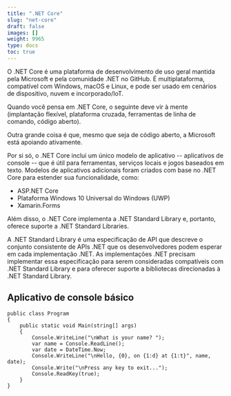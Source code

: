 ```yaml
---
title: ".NET Core"
slug: "net-core"
draft: false
images: []
weight: 9965
type: docs
toc: true
---
```


O .NET Core é uma plataforma de desenvolvimento de uso geral mantida pela Microsoft e pela comunidade .NET no GitHub. É multiplataforma, compatível com Windows, macOS e Linux, e pode ser usado em cenários de dispositivo, nuvem e incorporado/IoT.

Quando você pensa em .NET Core, o seguinte deve vir à mente (implantação flexível, plataforma cruzada, ferramentas de linha de comando, código aberto).

Outra grande coisa é que, mesmo que seja de código aberto, a Microsoft está apoiando ativamente.


Por si só, o .NET Core inclui um único modelo de aplicativo -- aplicativos de console -- que é útil para ferramentas, serviços locais e jogos baseados em texto. Modelos de aplicativos adicionais foram criados com base no .NET Core para estender sua funcionalidade, como:

* ASP.NET Core
* Plataforma Windows 10 Universal do Windows (UWP)
* Xamarin.Forms

Além disso, o .NET Core implementa a .NET Standard Library e, portanto, oferece suporte a .NET Standard Libraries.

A .NET Standard Library é uma especificação de API que descreve o conjunto consistente de APIs .NET que os desenvolvedores podem esperar em cada implementação .NET. As implementações .NET precisam implementar essa especificação para serem consideradas compatíveis com .NET Standard Library e para oferecer suporte a bibliotecas direcionadas à .NET Standard Library.

## Aplicativo de console básico
    public class Program
    {
        public static void Main(string[] args)
        {
            Console.WriteLine("\nWhat is your name? ");
            var name = Console.ReadLine();
            var date = DateTime.Now;
            Console.WriteLine("\nHello, {0}, on {1:d} at {1:t}", name, date);
            Console.Write("\nPress any key to exit...");
            Console.ReadKey(true);
        }
    }

